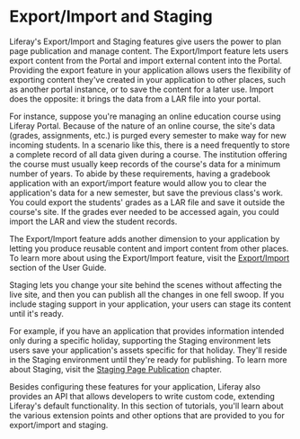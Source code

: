 # Export/Import and Staging [](id=export-import-and-staging)

Liferay's Export/Import and Staging features give users the power to plan page
publication and manage content. The Export/Import feature lets users export
content from the Portal and import external content into the Portal. Providing
the export feature in your application allows users the flexibility of exporting
content they've created in your application to other places, such as another
portal instance, or to save the content for a later use. Import does the
opposite: it brings the data from a LAR file into your portal.

For instance, suppose you're managing an online education course using Liferay
Portal. Because of the nature of an online course, the site's data (grades,
assignments, etc.) is purged every semester to make way for new incoming
students. In a scenario like this, there is a need frequently to store
a complete record of all data given during a course. The institution offering
the course must usually keep records of the course's data for a minimum number
of years. To abide by these requirements, having a gradebook application with an
export/import feature would allow you to clear the application's data for a new
semester, but save the previous class's work. You could export the students'
grades as a LAR file and save it outside the course's site. If the grades ever
needed to be accessed again, you could import the LAR and view the student
records.

The Export/Import feature adds another dimension to your application by
letting you produce reusable content and import content from other places. To
learn more about using the Export/Import feature, visit the
[Export/Import](/discover/portal/-/knowledge_base/6-2/export-import) section of
the User Guide.

<!-- Update section to 7.0 version, when available. -Cody -->

Staging lets you change your site behind the scenes without affecting the live
site, and then you can publish all the changes in one fell swoop. If you include
staging support in your application, your users can stage its content until it's
ready.

For example, if you have an application that provides information intended only
during a specific holiday, supporting the Staging environment lets users save
your application's assets specific for that holiday. They'll reside
in the Staging environment until they're ready for publishing. To learn more
about Staging, visit the [Staging Page Publication](/discover/portal/-/knowledge_base/6-2/staging-page-publication)
chapter.

<!-- Update section to 7.0 version, when available. -Cody -->

Besides configuring these features for your application, Liferay also provides
an API that allows developers to write custom code, extending Liferay's default
functionality. In this section of tutorials, you'll learn about the various
extension points and other options that are provided to you for export/import
and staging.
